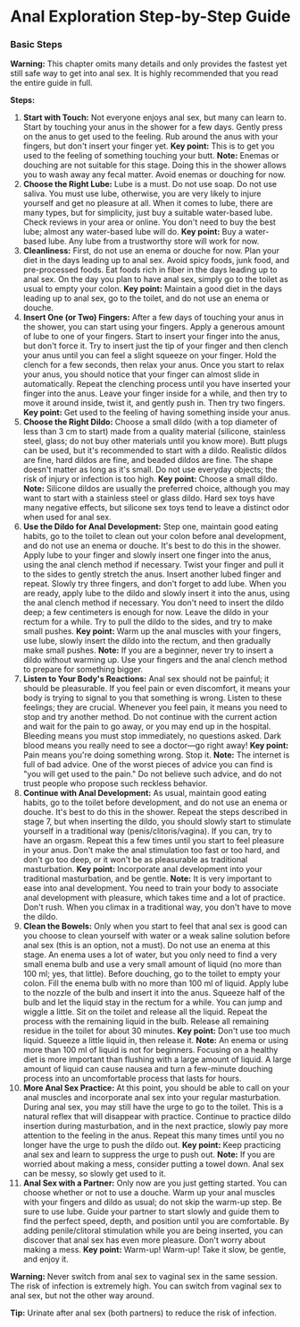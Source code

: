 # Anal Exploration Step-by-Step Guide

### Basic Steps



**Warning:** This chapter omits many details and only provides the fastest yet still safe way to get into anal sex. It is highly recommended that you read the entire guide in full.

**Steps:**

1. **Start with Touch:** Not everyone enjoys anal sex, but many can learn to. Start by touching your anus in the shower for a few days. Gently press on the anus to get used to the feeling. Rub around the anus with your fingers, but don't insert your finger yet. **Key point:** This is to get you used to the feeling of something touching your butt. **Note:** Enemas or douching are not suitable for this stage. Doing this in the shower allows you to wash away any fecal matter. Avoid enemas or douching for now.
2. **Choose the Right Lube:** Lube is a must. Do not use soap. Do not use saliva. You must use lube, otherwise, you are very likely to injure yourself and get no pleasure at all. When it comes to lube, there are many types, but for simplicity, just buy a suitable water-based lube. Check reviews in your area or online. You don't need to buy the best lube; almost any water-based lube will do. **Key point:** Buy a water-based lube. Any lube from a trustworthy store will work for now.
3. **Cleanliness:** First, do not use an enema or douche for now. Plan your diet in the days leading up to anal sex. Avoid spicy foods, junk food, and pre-processed foods. Eat foods rich in fiber in the days leading up to anal sex. On the day you plan to have anal sex, simply go to the toilet as usual to empty your colon. **Key point:** Maintain a good diet in the days leading up to anal sex, go to the toilet, and do not use an enema or douche.
4. **Insert One (or Two) Fingers:** After a few days of touching your anus in the shower, you can start using your fingers. Apply a generous amount of lube to one of your fingers. Start to insert your finger into the anus, but don't force it. Try to insert just the tip of your finger and then clench your anus until you can feel a slight squeeze on your finger. Hold the clench for a few seconds, then relax your anus. Once you start to relax your anus, you should notice that your finger can almost slide in automatically. Repeat the clenching process until you have inserted your finger into the anus. Leave your finger inside for a while, and then try to move it around inside, twist it, and gently push in. Then try two fingers. **Key point:** Get used to the feeling of having something inside your anus.
5. **Choose the Right Dildo:** Choose a small dildo (with a top diameter of less than 3 cm to start) made from a quality material (silicone, stainless steel, glass; do not buy other materials until you know more). Butt plugs can be used, but it's recommended to start with a dildo. Realistic dildos are fine, hard dildos are fine, and beaded dildos are fine. The shape doesn't matter as long as it's small. Do not use everyday objects; the risk of injury or infection is too high. **Key point:** Choose a small dildo. **Note:** Silicone dildos are usually the preferred choice, although you may want to start with a stainless steel or glass dildo. Hard sex toys have many negative effects, but silicone sex toys tend to leave a distinct odor when used for anal sex.
6. **Use the Dildo for Anal Development:** Step one, maintain good eating habits, go to the toilet to clean out your colon before anal development, and do not use an enema or douche. It's best to do this in the shower. Apply lube to your finger and slowly insert one finger into the anus, using the anal clench method if necessary. Twist your finger and pull it to the sides to gently stretch the anus. Insert another lubed finger and repeat. Slowly try three fingers, and don't forget to add lube. When you are ready, apply lube to the dildo and slowly insert it into the anus, using the anal clench method if necessary. You don't need to insert the dildo deep; a few centimeters is enough for now. Leave the dildo in your rectum for a while. Try to pull the dildo to the sides, and try to make small pushes. **Key point:** Warm up the anal muscles with your fingers, use lube, slowly insert the dildo into the rectum, and then gradually make small pushes. **Note:** If you are a beginner, never try to insert a dildo without warming up. Use your fingers and the anal clench method to prepare for something bigger.
7. **Listen to Your Body's Reactions:** Anal sex should not be painful; it should be pleasurable. If you feel pain or even discomfort, it means your body is trying to signal to you that something is wrong. Listen to these feelings; they are crucial. Whenever you feel pain, it means you need to stop and try another method. Do not continue with the current action and wait for the pain to go away, or you may end up in the hospital. Bleeding means you must stop immediately, no questions asked. Dark blood means you really need to see a doctor—go right away! **Key point:** Pain means you're doing something wrong. Stop it. **Note:** The internet is full of bad advice. One of the worst pieces of advice you can find is "you will get used to the pain." Do not believe such advice, and do not trust people who propose such reckless behavior.
8. **Continue with Anal Development:** As usual, maintain good eating habits, go to the toilet before development, and do not use an enema or douche. It's best to do this in the shower. Repeat the steps described in stage 7, but when inserting the dildo, you should slowly start to stimulate yourself in a traditional way (penis/clitoris/vagina). If you can, try to have an orgasm. Repeat this a few times until you start to feel pleasure in your anus. Don't make the anal stimulation too fast or too hard, and don't go too deep, or it won't be as pleasurable as traditional masturbation. **Key point:** Incorporate anal development into your traditional masturbation, and be gentle. **Note:** It is very important to ease into anal development. You need to train your body to associate anal development with pleasure, which takes time and a lot of practice. Don't rush. When you climax in a traditional way, you don't have to move the dildo.
9. **Clean the Bowels:** Only when you start to feel that anal sex is good can you choose to clean yourself with water or a weak saline solution before anal sex (this is an option, not a must). Do not use an enema at this stage. An enema uses a lot of water, but you only need to find a very small enema bulb and use a very small amount of liquid (no more than 100 ml; yes, that little). Before douching, go to the toilet to empty your colon. Fill the enema bulb with no more than 100 ml of liquid. Apply lube to the nozzle of the bulb and insert it into the anus. Squeeze half of the bulb and let the liquid stay in the rectum for a while. You can jump and wiggle a little. Sit on the toilet and release all the liquid. Repeat the process with the remaining liquid in the bulb. Release all remaining residue in the toilet for about 30 minutes. **Key point:** Don't use too much liquid. Squeeze a little liquid in, then release it. **Note:** An enema or using more than 100 ml of liquid is not for beginners. Focusing on a healthy diet is more important than flushing with a large amount of liquid. A large amount of liquid can cause nausea and turn a few-minute douching process into an uncomfortable process that lasts for hours.
10. **More Anal Sex Practice:** At this point, you should be able to call on your anal muscles and incorporate anal sex into your regular masturbation. During anal sex, you may still have the urge to go to the toilet. This is a natural reflex that will disappear with practice. Continue to practice dildo insertion during masturbation, and in the next practice, slowly pay more attention to the feeling in the anus. Repeat this many times until you no longer have the urge to push the dildo out. **Key point:** Keep practicing anal sex and learn to suppress the urge to push out. **Note:** If you are worried about making a mess, consider putting a towel down. Anal sex can be messy, so slowly get used to it.
11. **Anal Sex with a Partner:** Only now are you just getting started. You can choose whether or not to use a douche. Warm up your anal muscles with your fingers and dildo as usual; do not skip the warm-up step. Be sure to use lube. Guide your partner to start slowly and guide them to find the perfect speed, depth, and position until you are comfortable. By adding penile/clitoral stimulation while you are being inserted, you can discover that anal sex has even more pleasure. Don't worry about making a mess. **Key point:** Warm-up! Warm-up! Take it slow, be gentle, and enjoy it.

**Warning:** Never switch from anal sex to vaginal sex in the same session. The risk of infection is extremely high. You can switch from vaginal sex to anal sex, but not the other way around.

**Tip:** Urinate after anal sex (both partners) to reduce the risk of infection.